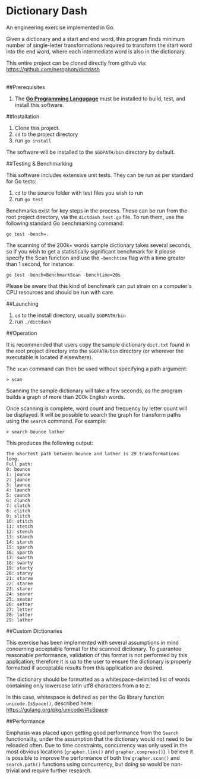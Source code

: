 # Dictionary Dash

An engineering exercise implemented in Go.

Given a dictionary and a start and end word, this program finds minimum number of single-letter transformations required to transform the start word into the end word, where each intermediate word is also in the dictionary.

This entire project can be cloned directly from github via:
https://github.com/nerophon/dictdash

<br>
##Prerequisites

1. The [__Go Programming Langugage__][0] must be installed to build, test, and install this software.

##Installation

1. Clone this project.
2. `cd` to the project directory
3. run `go install`

The software will be installed to the `$GOPATH/bin` directory by default.

##Testing & Benchmarking

This software includes extensive unit tests. They can be run as per standard for Go tests:

1. `cd` to the source folder with test files you wish to run
2. run `go test`

Benchmarks exist for key steps in the process. These can be run from the root project directory, via the `dictdash_test.go` file. To run them, use the following standard Go benchmarking command:

```
go test -bench=.
```

The scanning of the 200k+ words sample dictionary takes several seconds, so if you wish to get a statistically significant benchmark for it please specify the Scan function and use the `-benchtime` flag with a time greater than 1 second, for instance:

```
go test -bench=BenchmarkScan -benchtime=20s
```

Please be aware that this kind of benchmark can put strain on a computer's CPU resources and should be run with care.

##Launching

1. `cd` to the install directory, usually `$GOPATH/bin`
2. run `./dictdash`

##Operation

It is recommended that users copy the sample dictionary `dict.txt` found in the root project directory into the `$GOPATH/bin` directory (or wherever the executable is located if elsewhere).

The `scan` command can then be used without specifying a path argument:

```
> scan
```

Scanning the sample dictionary will take a few seconds, as the program builds a graph of more than 200k English words.

Once scanning is complete, word count and frequency by letter count will be displayed. It will be possible to search the graph for transform paths using the `search` command. For example:

```
> search bounce lather
```

This produces the following output:

```
The shortest path between bounce and lather is 29 transformations long.
Full path:
0: bounce
1: jounce
2: jaunce
3: launce
4: launch
5: caunch
6: clunch
7: clutch
8: clitch
9: slitch
10: stitch
11: stetch
12: stench
13: stanch
14: starch
15: sparch
16: sparth
17: swarth
18: swarty
19: starty
20: starvy
21: starve
22: staree
23: starer
24: searer
25: seater
26: setter
27: letter
28: latter
29: lather
```

##Custom Dictionaries

This exercise has been implemented with several assumptions in mind concerning acceptable format for the scanned dictionary. To guarantee reasonable performance, validation of this format is not performed by this application; therefore it is up to the user to ensure the dictionary is properly formatted if acceptable results from this application are desired.

The dictionary should be formatted as a whitespace-delimited list of words containing only lowercase latin utf8 characters from a to z.

In this case, whitespace is defined as per the Go library function `unicode.IsSpace()`, described here:
https://golang.org/pkg/unicode/#IsSpace

##Performance

Emphasis was placed upon getting good performance from the `Search` functionality, under the assumption that the dictionary would not need to be reloaded often. Due to time constraints, concurrency was only used in the most obvious locations (`grapher.link()` and `grapher.compress()`). I believe it is possible to improve the performance of both the `grapher.scan()` and `search.path()` functions using concurrency, but doing so would be non-trivial and require further research.


[0]: https://golang.org/dl/